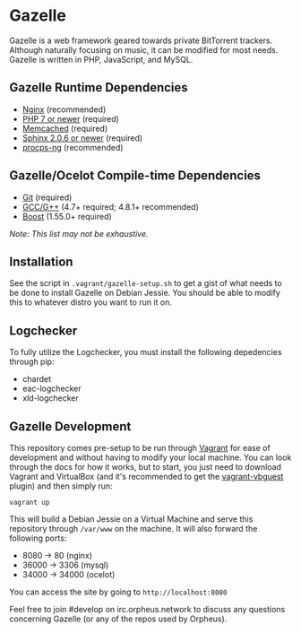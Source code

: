 # Gazelle
Gazelle is a web framework geared towards private BitTorrent trackers. Although naturally focusing on music, it can be 
modified for most needs. Gazelle is written in PHP, JavaScript, and MySQL.

## Gazelle Runtime Dependencies
* [Nginx](http://wiki.nginx.org/Main) (recommended)
* [PHP 7 or newer](https://www.php.net/) (required)
* [Memcached](http://memcached.org/) (required)
* [Sphinx 2.0.6 or newer](http://sphinxsearch.com/) (required)
* [procps-ng](http://sourceforge.net/projects/procps-ng/) (recommended)

## Gazelle/Ocelot Compile-time Dependencies
* [Git](http://git-scm.com/) (required)
* [GCC/G++](http://gcc.gnu.org/) (4.7+ required; 4.8.1+ recommended)
* [Boost](http://www.boost.org/) (1.55.0+ required)

_Note: This list may not be exhaustive._

## Installation
See the script in `.vagrant/gazelle-setup.sh` to get a gist of what needs to be done to install Gazelle on Debian
Jessie. You should be able to modify this to whatever distro you want to run it on.

## Logchecker
To fully utilize the Logchecker, you must install the following depedencies through pip:
* chardet
* eac-logchecker
* xld-logchecker

## Gazelle Development
This repository comes pre-setup to be run through [Vagrant](https://www.vagrantup.com/) for ease of development and 
without having to modify your local machine. You can look through the docs for how it works, but to start, you
just need to download Vagrant and VirtualBox (and it's recommended to get the 
[vagrant-vbguest](https://github.com/dotless-de/vagrant-vbguest) plugin) and then simply run:
```
vagrant up
```

This will build a Debian Jessie on a Virtual Machine and serve this repository through `/var/www` on the machine. It
will also forward the following ports:
* 8080 -> 80 (nginx)
* 36000 -> 3306 (mysql)
* 34000 -> 34000 (ocelot)

You can access the site by going to `http://localhost:8080`

Feel free to join #develop on irc.orpheus.network to discuss any questions concerning Gazelle (or any of the repos used by
Orpheus).